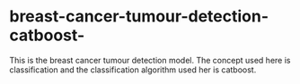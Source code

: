 # breast-cancer-tumour-detection-catboost-
This is the breast cancer tumour  detection model. The concept used here is classification and the classification algorithm used her is catboost.

